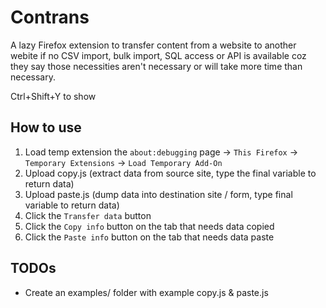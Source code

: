 # Contrans

A lazy Firefox extension to transfer content from a website to another webite if no CSV import, bulk import, SQL access or API is available coz they say those necessities aren't necessary or will take more time than necessary.

Ctrl+Shift+Y to show

## How to use

1. Load temp extension the `about:debugging` page -> `This Firefox` -> `Temporary Extensions` -> `Load Temporary Add-On`
2. Upload copy.js (extract data from source site, type the final variable to return data)
3. Upload paste.js (dump data into destination site / form, type final variable to return data)
4. Click the `Transfer data` button
5. Click the `Copy info` button on the tab that needs data copied
6. Click the `Paste info` button on the tab that needs data paste

## TODOs 

- Create an examples/ folder with example copy.js & paste.js